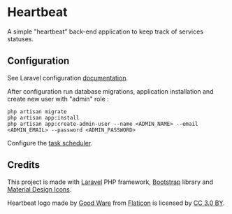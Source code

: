 # Heartbeat

A simple "heartbeat" back-end application to keep track of services statuses.

## Configuration

See Laravel configuration [documentation](https://laravel.com/docs/5.8/configuration).

After configuration run database migrations, application installation and create new user with "admin" role :

```shell
php artisan migrate
php artisan app:install
php artisan app:create-admin-user --name <ADMIN_NAME> --email <ADMIN_EMAIL> --password <ADMIN_PASSWORD>
```

Configure the [task scheduler](https://laravel.com/docs/5.8/scheduling#introduction).

## Credits

This project is made with [Laravel](https://laravel.com/) PHP framework, [Bootstrap](https://getbootstrap.com/) library and [Material Design Icons](https://materialdesignicons.com/).

Heartbeat logo made by [Good Ware](https://www.flaticon.com/authors/good-ware) from [Flaticon](https://www.flaticon.com) is licensed by [CC 3.0 BY](https://creativecommons.org/licenses/by/3.0/).
